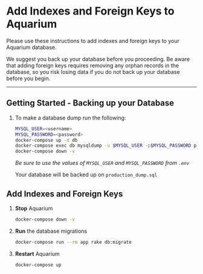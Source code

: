 # Add Indexes and Foreign Keys to Aquarium

Please use these instructions to add indexes and foreign keys to your Aquarium database.

We suggest you back up your database before you proceeding. Be aware that adding foreign keys requires removing any orphan records in the database, so you risk losing data if you do not back up your database before you begin.

---

## Getting Started - Backing up your Database

1. To make a database dump run the following:

   ```bash
   MYSQL_USER=<username>
   MYSQL_PASSWORD=<password>
   docker-compose up -d db
   docker-compose exec db mysqldump -u $MYSQL_USER -p$MYSQL_PASSWORD production > production_dump.sql
   docker-compose down -v
   ```

   _Be sure to use the values of `MYSQL_USER` and `MYSQL_PASSWORD` from `.env`_

   Your database will be backed up on `production_dump.sql`

## Add Indexes and Foreign Keys

1. **Stop** Aquarium

   ```bash
   docker-compose down -v
   ```

2. **Run** the database migrations

    ```bash
    docker-compose run --rm app rake db:migrate
    ```


3. **Restart** Aquarium

   ```bash
   docker-compose up
   ```
